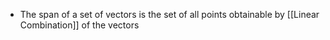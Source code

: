 - The span of a set of vectors is the set of all points obtainable by [[Linear Combination]] of the vectors